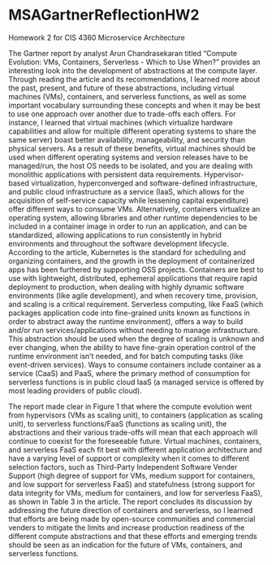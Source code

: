 # MSAGartnerReflectionHW2
Homework 2 for CIS 4360 Microservice Architecture

The Gartner report by analyst Arun Chandrasekaran titled “Compute Evolution: VMs, Containers, Serverless - Which to Use When?” provides an interesting look into the development of abstractions at the compute layer. Through reading the article and its recommendations, I learned more about the past, present, and future of these abstractions, including virtual machines (VMs), containers, and serverless functions, as well as some important vocabulary surrounding these concepts and when it may be best to use one approach over another due to trade-offs each offers. For instance, I learned that virtual machines (which virtualize hardware capabilities and allow for multiple different operating systems to share the same server) boast better availability, manageability, and security than physical servers. As a result of these benefits, virtual machines should be used when different operating systems and version releases have to be managed/run, the host OS needs to be isolated, and you are dealing with monolithic applications with persistent data requirements. Hypervisor-based virtualization, hyperconverged and software-defined infrastructure, and public cloud infrastructure as a service (IaaS, which allows for the acquisition of self-service capacity while lessening capital expenditure) offer different ways to consume VMs. Alternatively, containers virtualize an operating system, allowing libraries and other runtime dependencies to be included in a container image in order to run an application, and can be standardized, allowing applications to run consistently in hybrid environments and throughout the software development lifecycle. According to the article, Kubernetes is the standard for scheduling and organizing containers, and the growth in the deployment of containerized apps has been furthered by supporting OSS projects. Containers are best to use with lightweight, distributed, ephemeral applications that require rapid deployment to production, when dealing with highly dynamic software environments (like agile development), and when recovery time, provision, and scaling is a critical requirement. Serverless computing, like FaaS (which packages application code into fine-grained units known as functions in order to abstract away the runtime environment), offers a way to build and/or run services/applications without needing to manage infrastructure. This abstraction should be used when the degree of scaling is unknown and ever changing, when the ability to have fine-grain operation control of the runtime environment isn’t needed, and for batch computing tasks (like event-driven services). Ways to consume containers include container as a service (CaaS) and PaaS, where the primary method of consumption for serverless functions is in public cloud IaaS (a managed service is offered by most leading providers of public cloud). 

The report made clear in Figure 1 that where the compute evolution went from hypervisors (VMs as scaling unit), to containers (application as scaling unit), to serverless functions/FaaS (functions as scaling unit), the abstractions and their various trade-offs will mean that each approach will continue to coexist for the foreseeable future. Virtual machines, containers, and serverless FaaS each fit best with different application architecture and have a varying level of support or complexity when it comes to different selection factors, such as Third-Party Independent Software Vender Support (high degree of support for VMs, medium support for containers, and low support for serverless FaaS) and statefulness (strong support for data integrity for VMs, medium for containers, and low for serverless FaaS), as shown in Table 3 in the article. The report concludes its discussion by addressing the future direction of containers and serverless, so I learned that efforts are being made by open-source communities and commercial venders to mitigate the limits and increase production readiness of the different compute abstractions and that these efforts and emerging trends should be seen as an indication for the future of VMs, containers, and serverless functions.
